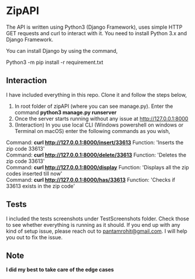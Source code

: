 ZipAPI
======

The API is written using Python3 (Django Framework), uses simple HTTP GET requests and curl to interact with it. You need to install Python 3.x and Django Framework.

You can install Django by using the command,

Python3 -m pip install -r requirement.txt

Interaction
-----

I have included everything in this repo. Clone it and follow the steps below,

1. In root folder of zipAPI (where you can see manage.py). Enter the command **python3 manage.py runserver**
2. Once the server starts running without any issue at http://127.0.0.1:8000
3. (Interaction) In you use local CLI (Windows powershell on windows or Terminal on macOS) enter the following commands as you wish,

Command: **curl http://127.0.0.1:8000/insert/33613** Function: 'Inserts the zip code 33613' <br/>
Command: **curl http://127.0.0.1:8000/delete/33613** Function: 'Deletes the zip code 33613' <br/>
Command: **curl http://127.0.0.1:8000/display** Function: 'Displays all the zip codes inserted till now' <br/>
Command: **curl http://127.0.0.1:8000/has/33613** Function: 'Checks if 33613 exists in the zip code'<br/>

Tests
-----

I included the tests screenshots under TestScreenshots folder. Check those to see whether everything is running as it should. If you end up with any kind of setup issue, please reach out to pantamrohit@gmail.com. I will help you out to fix the issue. 

Note
-----

**I did my best to take care of the edge cases**
